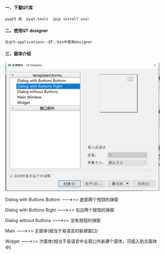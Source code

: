 #### 一、下载QT库
    pyqt5 和  pyqt-tools （pip install xxx）
    
#### 二、使用QT designer
    在qt5-applications--QT--bin中使用designer
   
#### 三、窗体介绍
![imag](https://github.com/fengxunzhe/index/blob/main/PyQT/img/1.png)

Dialog with Buttons Buttom --->>> 底部两个按钮的弹窗

Dialog with Buttons Right --->>> 右边两个按钮的弹窗

Dialog without Buttons --->>> 没有按钮的弹窗

Main --->>> 主窗体(相当于易语言的新建窗口)

Widget --->>> 次窗体(相当于易语言中主窗口外新建个窗体，可插入到主窗体中)
